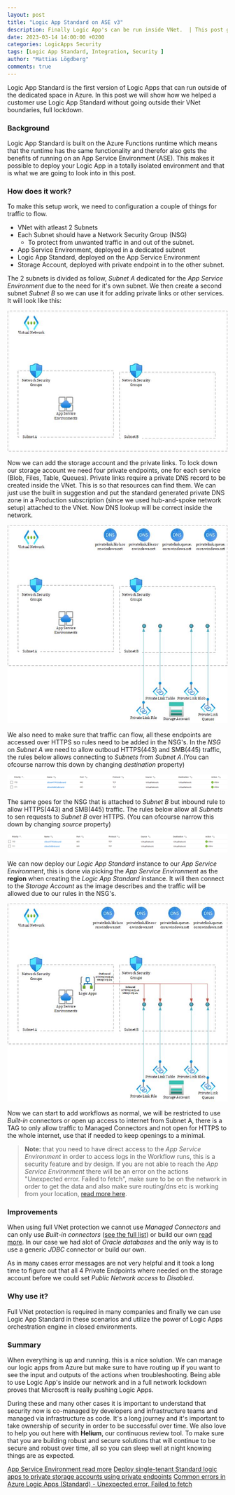 ```yaml
---
layout: post
title: "Logic App Standard on ASE v3"
description: Finally Logic App's can be run inside VNet.  | This post gives an overview of how a setup could look like and how it works.
date: 2023-03-14 14:00:00 +0200
categories: LogicApps Security
tags: [Logic App Standard, Integration, Security ]
author: "Mattias Lögdberg"
comments: true
---
```


Logic App Standard is the first version of Logic Apps that can run outside of the dedicated space in Azure. In this post we will show how we helped a customer use Logic App Standard without going outside their VNet boundaries, full lockdown.

### Background

Logic App Standard is built on the Azure Functions runtime which means that the runtime has the same functionality and therefor also gets the benefits of running on an App Service Environment (ASE). This makes it possible to deploy your Logic App in a totally isolated environment and that is what we are going to look into in this post.

### How does it work?
To make this setup work, we need to configuration a couple of things for traffic to flow.

* VNet with atleast 2 Subnets
* Each Subnet should have a Network Security Group (NSG)
    * To protect from unwanted traffic in and out of the subnet.
* App Service Environment, deployed in a dedicated subnet
* Logic App Standard, deployed on the App Service Environment
* Storage Account, deployed with private endpoint in to the other subnet.

The 2 subnets is divided as follow, *Subnet A* dedicated for the *App Service Environment* due to the need for it's own subnet. We then create a second subnet *Subnet B* so we can use it for adding private links or other services. It will look like this:

![Network overview Overview](/assets/images/2023/march/subnetdrawing.jpg)

Now we can add the storage account and the private links. To lock down our storage account we need four private endpoints, one for each service (Blob, Files, Table, Queues). Private links require a private DNS record to be created inside the VNet. This is so that resources can find them. We can just use the built in suggestion and put the standard generated private DNS zone in a Production subscription (since we used hub-and-spoke network setup) attached to the VNet. Now DNS lookup will be correct inside the network.


![Network Overview](/assets/images/2023/march/privateendpoints.jpg)

We also need to make sure that traffic can flow, all these endpoints are accessed over HTTPS so rules need to be added in the NSG's.
In the *NSG* on *Subnet A* we need to allow outboud HTTPS(443) and SMB(445) traffic, the rules below allows connecting to *Subnets* from *Subnet A*.(You can ofcourse narrow this down by changing *destination* property)

![Outbound Rule](/assets/images/2023/march/outbundhttpsnsgrule.png)

The same goes for the NSG that is attached to *Subnet B* but inbound rule to allow HTTPS(443) and SMB(445) traffic. The rules below allow all *Subnets* to sen requests to *Subnet B* over HTTPS. (You can ofcourse narrow this down by changing *source* property)

![Inbound Rule](/assets/images/2023/march/inboundhttpsnsgrule.png)

We can now deploy our *Logic App Standard* instance to our *App Service Environment*, this is done via picking the *App Service Environment* as the **region** when creating the *Logic App Standard* instance. It will then connect to the *Storage Account* as the image describes and the traffic will be allowed due to our rules in the NSG's.

![Full Overview](/assets/images/2023/march/asedrawing.jpg)

Now we can start to add workflows as normal, we will be restricted to use *Built-in* connectors or open up access to internet from Subnet A, there is a TAG to only allow traffic to Managed Connectors and not open for HTTPS to the whole internet, use that if needed to keep openings to a minimal.


> **Note:** that you need to have direct access to the *App Service Environment* in order to access logs in the Workflow runs, this is a security feature and by design. If you are not able to reach the *App Service Environment* there will be an error on the actions "Unexpected error. Failed to fetch", make sure to be on the network in order to get the data and also make sure routing/dns etc is working from your location, [read more here](https://techcommunity.microsoft.com/t5/integrations-on-azure-blog/common-errors-in-azure-logic-apps-standard-unexpected-error/ba-p/3293197). 

### Improvements
When using full VNet protection we cannot use *Managed Connectors* and can only use *Built-in connectors* ([see the full list](https://learn.microsoft.com/en-us/azure/connectors/built-in)) or build our own [read more](https://learn.microsoft.com/en-us/azure/logic-apps/create-custom-built-in-connector-standard). In our case we had alot of *Oracle databases* and the only way is to use a generic *JDBC* connector or build our own.

As in many cases error messages are not very helpful and it took a long time to figure out that all 4 Private Endpoints where needed on the storage account before we could set *Public Network access* to *Disabled*.

### Why use it?
Full VNet protection is required in many companies and finally we can use Logic App Standard in these scenarios and utilize the power of Logic Apps orchestration engine in closed environments.

### Summary
When everything is up and running. this is a nice solution. We can manage our logic apps from Azure but make sure to have routing up if you want to see the input and outputs of the actions when troubleshooting. Being able to use Logic App's inside our network and in a full network lockdown proves that Microsoft is really pushing Logic Apps.

During these and many other cases it is important to understand that security now is co-managed by developers and infrastructure teams and managed via infrastructure as code. It's a long journey and it's important to take ownership of security in order to be successful over time. We also love to help you out here with **Helium**, our continuous review tool. To make sure that you are building robust and secure solutions that will continue to be secure and robust over time, all so you can sleep well at night knowing things are as expected.


[App Service Environment read more](https://learn.microsoft.com/en-us/azure/app-service/environment/overview)
[Deploy single-tenant Standard logic apps to private storage accounts using private endpoints](https://learn.microsoft.com/en-us/azure/logic-apps/deploy-single-tenant-logic-apps-private-storage-account)
[Common errors in Azure Logic Apps (Standard) - Unexpected error. Failed to fetch](https://techcommunity.microsoft.com/t5/integrations-on-azure-blog/common-errors-in-azure-logic-apps-standard-unexpected-error/ba-p/3293197)
